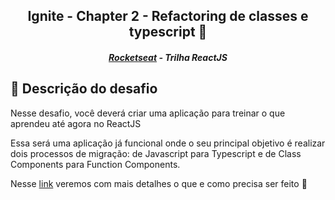<h2 align="center">Ignite - Chapter 2 - Refactoring de classes e typescript 🚀</h2>
<h5 align="center"><a href="https://rocketseat.com.br/" >Rocketseat</a> - Trilha ReactJS</h5>

## :memo: Descrição do desafio

Nesse desafio, você deverá criar uma aplicação para treinar o que aprendeu até agora no ReactJS

Essa será uma aplicação já funcional onde o seu principal objetivo é realizar dois processos de migração: de Javascript para Typescript e de Class Components para Function Components.

Nesse [link](https://www.notion.so/Desafio-02-Refactoring-de-classes-e-typescript-4571541e7f8c4799bd191b6cfb53802c) veremos com mais detalhes o que e como precisa ser feito 🚀